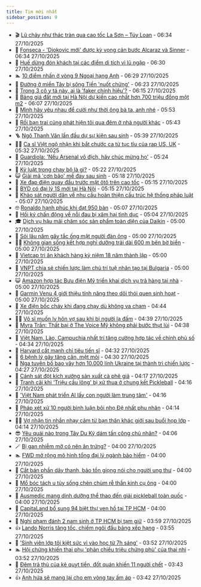 ```yaml
---
title: Tim mới nhất
sidebar_position: 9
---
```


<!-- vnexpress-tin-moi-nhat:START -->
- 🎬 [Lũ chảy như thác tràn qua cao tốc La Sơn – Túy Loan](https://vnexpress.net/lu-chay-nhu-thac-tran-qua-cao-toc-la-son-tuy-loan-4956295.html) - 06:34 27/10/2025
- 🐎 [Fonseca - &#39;Djokovic mới&#39; được kỳ vọng cản bước Alcaraz và Sinner](https://vnexpress.net/fonseca-djokovic-moi-duoc-ky-vong-can-buoc-alcaraz-va-sinner-4956271.html) - 06:34 27/10/2025
- 🦍 [Huế dừng đón khách tại các điểm di tích vì lũ ngập](https://vnexpress.net/hue-dung-don-khach-tai-cac-diem-di-tich-vi-lu-ngap-4956285.html) - 06:30 27/10/2025
- 🏊 [10 điểm nhấn ở vòng 9 Ngoại hạng Anh](https://vnexpress.net/10-diem-nhan-o-vong-9-ngoai-hang-anh-4956001.html) - 06:29 27/10/2025
- 🎊 [Đường ở miền Tây bị sông Tiền &#39;nuốt chửng&#39;](https://vnexpress.net/duong-o-mien-tay-bi-song-tien-nuot-chung-4956144.html) - 06:23 27/10/2025
- 🎃 [Trong 3 cô y tá này, ai là &#39;faker chính hiệu&#39;?](https://vnexpress.net/cau-do-iq-thu-tai-tinh-mat-trong-3-co-y-ta-nay-ai-la-faker-chinh-hieu-4956243.html) - 06:15 27/10/2025
- 🧰 [Bảng giá đất mới tại Hà Nội dự kiến cao nhất hơn 700 triệu đồng một m2](https://vnexpress.net/bang-gia-dat-moi-tai-ha-noi-du-kien-cao-nhat-hon-700-trieu-dong-mot-m2-4956265.html) - 06:07 27/10/2025
- 🔭 [Mình hãy yêu nhau để cưới như thời ông bà ta, anh nhé](https://vnexpress.net/minh-hay-yeu-nhau-de-cuoi-nhu-thoi-ong-ba-ta-anh-nhe-4954878.html) - 05:53 27/10/2025
- 🫶 [Rồi bạn trai cũng phát hiện tôi qua đêm ở nhà người khác](https://vnexpress.net/roi-ban-trai-cung-phat-hien-toi-qua-dem-o-nha-nguoi-khac-4956106.html) - 05:43 27/10/2025
- 🪜 [Ngô Thanh Vân lần đầu dự sự kiện sau sinh](https://vnexpress.net/ngo-thanh-van-lan-dau-du-su-kien-sau-sinh-4956127.html) - 05:39 27/10/2025
- 👨‍🏫 [Ca sĩ Việt ngộ nhận khi bắt chước ca từ tục tĩu của rap US, UK](https://vnexpress.net/bai-trinh-hieu-thu-hai-de-nghi-khong-moi-nghe-si-lech-chuan-van-hoa-du-su-kien-cua-tp-hcm-ca-si-viet-ngo-nhan-khi-bat-chuoc-ca-tu-tuc-tiu-cua-rap-us-uk-4956249.html) - 05:32 27/10/2025
- 🎊 [Guardiola: &#39;Nếu Arsenal vô địch, hãy chúc mừng họ&#39;](https://vnexpress.net/guardiola-neu-arsenal-vo-dich-hay-chuc-mung-ho-4956230.html) - 05:24 27/10/2025
- 🎊 [Kỷ luật trong chạy bộ là gì?](https://vnexpress.net/ky-luat-trong-chay-bo-la-gi-4956291.html) - 05:22 27/10/2025
- 😺 [Giải mã &#39;cơn bão&#39; mề đay sau sinh](https://vnexpress.net/giai-ma-con-bao-me-day-sau-sinh-4955968.html) - 05:18 27/10/2025
- 🐘 [Xe đạp điện quay đầu trước mặt ôtô trên cao tốc](https://vnexpress.net/xe-dap-dien-quay-dau-truoc-mat-oto-tren-cao-toc-4956094.html) - 05:15 27/10/2025
- 🌁 [BYD có đại lý 1S mới tại Hà Nội](https://vnexpress.net/byd-co-dai-ly-1s-moi-tai-ha-noi-4956287.html) - 05:15 27/10/2025
- 🐲 [Khảo sát người dân về nhu cầu hoàn thiện cấu trúc hệ thống pháp luật](https://vnexpress.net/khao-sat-nguoi-dan-ve-nhu-cau-hoan-thien-cau-truc-he-thong-phap-luat-4955738.html) - 05:07 27/10/2025
- 🤓 [Ronaldo hạnh phúc khi đạt 950 bàn](https://vnexpress.net/ronaldo-hanh-phuc-khi-dat-950-ban-4956169.html) - 05:07 27/10/2025
- 💪 [Hồi ký chấn động về nỗi đau bị xâm hại tình dục](https://vnexpress.net/hoi-ky-chan-dong-ve-noi-dau-bi-xam-hai-tinh-duc-4955755.html) - 05:04 27/10/2025
- 🎓 [Dịch vụ hậu mãi chăm sóc sản phẩm toàn diện của Daikin](https://vnexpress.net/dich-vu-hau-mai-cham-soc-san-pham-toan-dien-cua-daikin-4956268.html) - 05:00 27/10/2025
- 🫣 [Sỏi lâu năm gây tắc ống mật người đàn ông](https://vnexpress.net/soi-lau-nam-gay-tac-ong-mat-nguoi-dan-ong-4956250.html) - 05:00 27/10/2025
- 🧑‍💻 [Không gian sống kết hợp nghỉ dưỡng trải dài 600 m bên bờ biển](https://vnexpress.net/khong-gian-song-ket-hop-nghi-duong-trai-dai-600-m-ben-bo-bien-4956241.html) - 05:00 27/10/2025
- 🐲 [Vietcap tri ân khách hàng kỷ niệm 18 năm thành lập](https://vnexpress.net/vietcap-tri-an-khach-hang-ky-niem-18-nam-thanh-lap-4956238.html) - 05:00 27/10/2025
- 🌝 [VNPT chia sẻ chiến lược làm chủ trí tuệ nhân tạo tại Bulgaria](https://vnexpress.net/vnpt-chia-se-chien-luoc-lam-chu-tri-tue-nhan-tao-tai-bulgaria-4955502.html) - 05:00 27/10/2025
- 😺 [Amazon hợp tác Bưu điện Mỹ triển khai dịch vụ trả hàng tại nhà](https://vnexpress.net/amazon-hop-tac-buu-dien-my-trien-khai-dich-vu-tra-hang-tai-nha-4955201.html) - 05:00 27/10/2025
- 🐎 [Garmin Venu 4 giới thiệu tính năng theo dõi thói quen sinh hoạt](https://vnexpress.net/garmin-venu-4-gioi-thieu-tinh-nang-theo-doi-thoi-quen-sinh-hoat-4954093.html) - 05:00 27/10/2025
- 🎡 [Xe điện bốc cháy khi đang chạy dù không va chạm](https://vnexpress.net/xe-dien-boc-chay-khi-dang-chay-du-khong-va-cham-4956082.html) - 04:44 27/10/2025
- 👨‍🏫 [Võ sĩ muốn ly hôn vợ sau khi bị người lạ đấm](https://vnexpress.net/vo-si-muon-ly-hon-vo-sau-khi-bi-nguoi-la-dam-4956158.html) - 04:39 27/10/2025
- 🦆 [Myra Trần: Thất bại ở The Voice Mỹ không phải bước thụt lùi](https://vnexpress.net/myra-tran-that-bai-o-the-voice-my-khong-phai-buoc-thut-lui-4953518.html) - 04:38 27/10/2025
- 🚦 [Việt Nam, Lào, Campuchia nhất trí tăng cường hợp tác về chính phủ số](https://vnexpress.net/viet-nam-lao-campuchia-nhat-tri-tang-cuong-hop-tac-ve-chinh-phu-so-4956226.html) - 04:34 27/10/2025
- 💫 [Harvard cắt mạnh chỉ tiêu tiến sĩ](https://vnexpress.net/harvard-cat-manh-chi-tieu-tien-si-4956257.html) - 04:32 27/10/2025
- 🎉 [6 bệnh lý gây tăng cân, mệt mỏi](https://vnexpress.net/6-benh-ly-gay-tang-can-met-moi-4956179.html) - 04:30 27/10/2025
- 🌋 [Nga tuyên bố bao vây hơn 10.000 lính Ukraine tại thành trì chiến lược](https://vnexpress.net/nga-tuyen-bo-bao-vay-hon-10-000-linh-ukraine-tai-thanh-tri-chien-luoc-4956066.html) - 04:27 27/10/2025
- 🤖 [Cảnh sát đột kích xưởng sản xuất cà phê giả](https://vnexpress.net/canh-sat-dot-kich-xuong-san-xuat-ca-phe-gia-4955952.html) - 04:17 27/10/2025
- 🦏 [Tranh cãi khi &#39;Triệu cầu lông&#39; bị xử thua ở chung kết Pickleball](https://vnexpress.net/tranh-cai-khi-trieu-cau-long-bi-xu-thua-o-chung-ket-pickleball-4956225.html) - 04:16 27/10/2025
- 🦩 [&#39;Việt Nam phát triển AI lấy con người làm trung tâm&#39;](https://vnexpress.net/viet-nam-phat-trien-ai-lay-con-nguoi-lam-trung-tam-4956175.html) - 04:16 27/10/2025
- 👺 [Pháp xét xử 10 người bình luận bôi nhọ Đệ nhất phu nhân](https://vnexpress.net/phap-xet-xu-10-nguoi-binh-luan-boi-nho-de-nhat-phu-nhan-4956186.html) - 04:14 27/10/2025
- 🧑‍🏫 [Vợ nhận tin nhắn nhạy cảm từ bạn thân khác giới sau buổi họp lớp](https://vnexpress.net/vo-noi-chi-la-ban-than-khi-toi-thay-tin-nhan-anh-nho-em-qua-tu-nguoi-dan-ong-khac-4956177.html) - 04:14 27/10/2025
- 😎 [Yêu quái nào trong Tây Du Ký dám tấn công chủ nhân?](https://vnexpress.net/crossword-giai-o-chu-o-chu-yeu-quai-nao-trong-tay-du-ky-dam-tan-cong-chu-nhan-4956228.html) - 04:06 27/10/2025
- 🪄 [Bị gan nhiễm mỡ có nên ăn trứng?](https://vnexpress.net/bi-gan-nhiem-mo-co-nen-an-trung-4956217.html) - 04:00 27/10/2025
- 🏊 [FWD mở rộng mô hình tổng đại lý ngành bảo hiểm](https://vnexpress.net/fwd-mo-rong-mo-hinh-tong-dai-ly-nganh-bao-hiem-4956195.html) - 04:00 27/10/2025
- 💃 [Cắt bán phần dây thanh, bảo tồn giọng nói cho người ung thư](https://vnexpress.net/cat-ban-phan-day-thanh-bao-ton-giong-noi-cho-nguoi-ung-thu-4956163.html) - 04:00 27/10/2025
- 🦆 [Mổ bóc tách u tủy sống chèn chùm rễ thần kinh cụ ông](https://vnexpress.net/mo-boc-tach-u-tuy-song-chen-chum-re-than-kinh-cu-ong-4956053.html) - 04:00 27/10/2025
- 🎊 [Ausmedic mang dinh dưỡng thể thao đến giải pickleball toàn quốc](https://vnexpress.net/ausmedic-mang-dinh-duong-the-thao-den-giai-pickleball-toan-quoc-4955463.html) - 04:00 27/10/2025
- 👺 [CapitaLand bổ sung 94 biệt thự ven hồ tại TP HCM](https://vnexpress.net/capitaland-bo-sung-94-biet-thu-ven-ho-tai-tp-hcm-4954704.html) - 04:00 27/10/2025
- 🎡 [Nghi phạm đánh 2 nam sinh ở TP HCM bị tạm giữ](https://vnexpress.net/nghi-pham-danh-2-nam-sinh-o-tp-hcm-bi-tam-giu-4956196.html) - 03:59 27/10/2025
- 👍 [Lando Norris tăng tốc, chiếm ngôi đầu bảng xếp hạng](https://vnexpress.net/lando-norris-tang-toc-chiem-ngoi-dau-bang-xep-hang-4956136.html) - 03:55 27/10/2025
- 🐎 [&#39;Sinh viên lớp tôi kiệt sức vì vào học từ 7h sáng&#39;](https://vnexpress.net/vao-hoc-luc-may-gio-hoc-luc-nao-hieu-qua-nhat-sinh-vien-lop-toi-kiet-suc-vi-vao-hoc-tu-7-gio-sang-4956143.html) - 03:52 27/10/2025
- 🏊 [Hội chứng khiến thai phụ &#39;phản chiếu triệu chứng phù&#39; của thai nhi](https://vnexpress.net/hoi-chung-khien-san-phu-nguy-kich-mat-con-o-tuan-thai-27-4956111.html) - 03:52 27/10/2025
- 🦩 [Đêm trả thù của kẻ quỵt tiền, đốt quán khiến 11 người chết](https://vnexpress.net/ke-uong-bia-quyt-tien-dot-quan-khien-11-nguoi-chet-4956110.html) - 03:43 27/10/2025
- 👍 [Anh hứa sẽ mang lại cho em vòng tay ấm áp](https://vnexpress.net/anh-hua-se-mang-lai-cho-em-vong-tay-am-ap-4951631.html) - 03:42 27/10/2025<!-- vnexpress-tin-moi-nhat:END -->
